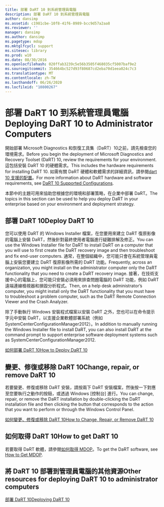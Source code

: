 ```yaml
---
title: 部署 DaRT 10 到系統管理員電腦
description: 部署 DaRT 10 到系統管理員電腦
author: dansimp
ms.assetid: c1981cbe-10f8-41f6-8989-bcc9d57a2aa8
ms.reviewer: ''
manager: dansimp
ms.author: dansimp
ms.pagetype: mdop
ms.mktglfcycl: support
ms.sitesec: library
ms.prod: w10
ms.date: 08/30/2016
ms.openlocfilehash: 020ffab3239c5e56b3505f468035cf5007baf9e2
ms.sourcegitcommit: 354664bc527d93f80687cd2eba70d1eea024c7c3
ms.translationtype: MT
ms.contentlocale: zh-TW
ms.lasthandoff: 06/26/2020
ms.locfileid: "10800267"
---
```

# <span data-ttu-id="1287e-103">部署 DaRT 10 到系統管理員電腦</span><span class="sxs-lookup"><span data-stu-id="1287e-103">Deploying DaRT 10 to Administrator Computers</span></span>


<span data-ttu-id="1287e-104">開始部署 Microsoft Diagnostics 和恢復工具集（DaRT）10之前，請先檢查您的環境需求。</span><span class="sxs-lookup"><span data-stu-id="1287e-104">Before you begin the deployment of Microsoft Diagnostics and Recovery Toolset (DaRT) 10, review the requirements for your environment.</span></span> <span data-ttu-id="1287e-105">這包括安裝 DaRT 10 的硬體需求。</span><span class="sxs-lookup"><span data-stu-id="1287e-105">This includes the hardware requirements for installing DaRT 10.</span></span> <span data-ttu-id="1287e-106">如需有關 DaRT 硬體和軟體需求的詳細資訊，請參閱[dart 10 支援的配置](dart-10-supported-configurations.md)。</span><span class="sxs-lookup"><span data-stu-id="1287e-106">For more information about DaRT hardware and software requirements, see [DaRT 10 Supported Configurations](dart-10-supported-configurations.md).</span></span>

<span data-ttu-id="1287e-107">本節中的主題可用來協助您根據您的環境和部署策略，在企業中部署 DaRT。</span><span class="sxs-lookup"><span data-stu-id="1287e-107">The topics in this section can be used to help you deploy DaRT in your enterprise based on your environment and deployment strategy.</span></span>

## <span data-ttu-id="1287e-108">部署 DaRT 10</span><span class="sxs-lookup"><span data-stu-id="1287e-108">Deploy DaRT 10</span></span>


<span data-ttu-id="1287e-109">您可以使用 DaRT 的 Windows Installer 檔案，在您要用來建立 DaRT 復原影像的電腦上安裝 DaRT，然後針對最終使用者電腦進行疑難排解及修正。</span><span class="sxs-lookup"><span data-stu-id="1287e-109">You can use the Windows Installer file for DaRT to install DaRT on a computer that you will use to first create the DaRT recovery image and then troubleshoot and fix end-user computers.</span></span> <span data-ttu-id="1287e-110">通常，在整個組織中，您可能只會在系統管理員電腦上安裝您要建立 DaRT 復原影像所需的 DaRT 功能。</span><span class="sxs-lookup"><span data-stu-id="1287e-110">Frequently, across an organization, you might install on the administrator computer only the DaRT functionality that you need to create a DaRT recovery image.</span></span> <span data-ttu-id="1287e-111">接著，在技術支援中心的電腦上，您可能只安裝必須用來排查問題電腦的 DaRT 功能，例如 DaRT 遠端連線檢視器和損毀分析程式。</span><span class="sxs-lookup"><span data-stu-id="1287e-111">Then, on a help desk administrator’s computer, you might install only the DaRT functionality that you must have to troubleshoot a problem computer, such as the DaRT Remote Connection Viewer and the Crash Analyzer.</span></span>

<span data-ttu-id="1287e-112">除了手動執行 Windows 安裝程式檔案以安裝 DaRT 之外，您也可以在命令提示字元中安裝 DaRT，以支援企業軟體部署系統（例如 SystemCenterConfigurationManager2012）。</span><span class="sxs-lookup"><span data-stu-id="1287e-112">In addition to manually running the Windows Installer file to install DaRT, you can also install DaRT at the command prompt to support enterprise software deployment systems such as SystemCenterConfigurationManager2012.</span></span>

[<span data-ttu-id="1287e-113">如何部署 DaRT 10</span><span class="sxs-lookup"><span data-stu-id="1287e-113">How to Deploy DaRT 10</span></span>](how-to-deploy-dart-10.md)

## <span data-ttu-id="1287e-114">變更、修復或移除 DaRT 10</span><span class="sxs-lookup"><span data-stu-id="1287e-114">Change, repair, or remove DaRT 10</span></span>


<span data-ttu-id="1287e-115">若要變更、修復或移除 DaRT 安裝，請按兩下 DaRT 安裝檔案，然後按一下對應至您要執行之動作的按鈕，或透過 Windows [控制台] 進行。</span><span class="sxs-lookup"><span data-stu-id="1287e-115">You can change, repair, or remove the DaRT installation by double-clicking the DaRT installation file and then clicking the button that corresponds to the action that you want to perform or through the Windows Control Panel.</span></span>

[<span data-ttu-id="1287e-116">如何變更、修復或移除 DaRT 10</span><span class="sxs-lookup"><span data-stu-id="1287e-116">How to Change, Repair, or Remove DaRT 10</span></span>](how-to-change-repair-or-remove-dart-10.md)

## <span data-ttu-id="1287e-117">如何取得 DaRT 10</span><span class="sxs-lookup"><span data-stu-id="1287e-117">How to get DaRT 10</span></span>


<span data-ttu-id="1287e-118">若要取得 DaRT 軟體，請參閱[如何取得 MDOP](https://go.microsoft.com/fwlink/?LinkId=322049)。</span><span class="sxs-lookup"><span data-stu-id="1287e-118">To get the DaRT software, see [How to Get MDOP](https://go.microsoft.com/fwlink/?LinkId=322049).</span></span>

## <span data-ttu-id="1287e-119">將 DaRT 10 部署到管理員電腦的其他資源</span><span class="sxs-lookup"><span data-stu-id="1287e-119">Other resources for deploying DaRT 10 to administrator computers</span></span>


[<span data-ttu-id="1287e-120">部署 DaRT 10</span><span class="sxs-lookup"><span data-stu-id="1287e-120">Deploying DaRT 10</span></span>](deploying-dart-10.md)

 

 





